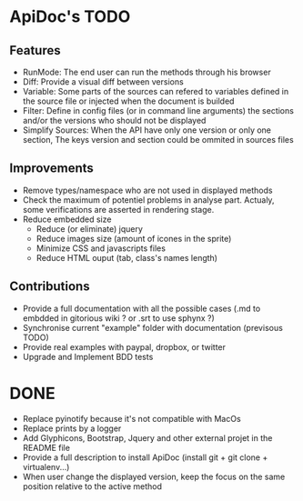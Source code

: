ApiDoc's TODO
=============

Features
--------
* RunMode: The end user can run the methods through his browser
* Diff: Provide a visual diff between versions
* Variable: Some parts of the sources can refered to variables defined in the source file or injected when the document is builded
* Filter: Define in config files (or in command line arguments) the sections and/or the versions who should not be displayed
* Simplify Sources: When the API have only one version or only one section, The keys version and section could be ommited in sources files


Improvements
------------
* Remove types/namespace who are not used in displayed methods
* Check the maximum of potentiel problems in analyse part. Actualy, some verifications are asserted in rendering stage.
* Reduce embedded size
    * Reduce (or eliminate) jquery
    * Reduce images size (amount of icones in the sprite)
    * Minimize CSS and javascripts files
    * Reduce HTML ouput (tab, class's names length)


Contributions
-------------
* Provide a full documentation with all the possible cases (.md to embdded in gitorious wiki ? or .srt to use sphynx ?)
* Synchronise current "example" folder with documentation (previsous TODO)
* Provide real examples with paypal, dropbox, or twitter
* Upgrade and Implement BDD tests


DONE
====
* Replace pyinotify because it's not compatible with MacOs
* Replace prints by a logger
* Add Glyphicons, Bootstrap, Jquery and other external projet in the README file
* Provide a full description to install ApiDoc (install git + git clone + virtualenv...)
* When user change the displayed version, keep the focus on the same position relative to the active method
